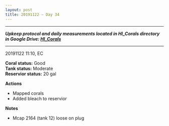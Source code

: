 ```yaml
---
layout: post
title: 20191122 – Day 34
---
```


---
***Upkeep protocol and daily measurements located in HI_Corals directory in Google Drive: [HI_Corals](https://drive.google.com/drive/u/1/folders/1Dxil5Lj1ynvuIuGDWx9_AyqkdplIcCZQ)***

---
20191122 11:10, EC

**Coral status:** Good  
**Tank status:** Moderate  
**Reservior status:** 20 gal

**Actions**  
- Mapped corals
- Added bleach to reservior

**Notes**  
- Mcap 2164 (tank 12) loose on plug

